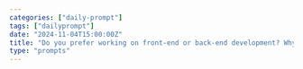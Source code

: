 ```yaml
---
categories: ["daily-prompt"]
tags: ["dailyprompt"]
date: "2024-11-04T15:00:00Z"
title: "Do you prefer working on front-end or back-end development? Why?"
type: "prompts"
---
```

